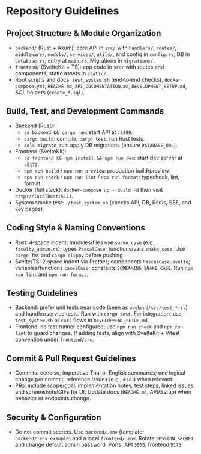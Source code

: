 # Repository Guidelines

## Project Structure & Module Organization
- `backend/` (Rust + Axum): core API in `src/` with `handlers/`, `routes/`, `middleware/`, `models/`, `services/`, `utils/`, and config in `config.rs`, DB in `database.rs`, entry at `main.rs`. Migrations in `migrations/`.
- `frontend/` (SvelteKit + TS): app code in `src/` with routes and components; static assets in `static/`.
- Root scripts and docs: `test_system.sh` (end‑to‑end checks), `docker-compose.yml`, `README.md`, `API_DOCUMENTATION.md`, `DEVELOPMENT_SETUP.md`, SQL helpers (`create_*.sql`).

## Build, Test, and Development Commands
- Backend (Rust):
  - `cd backend && cargo run`: start API at `:3000`.
  - `cargo build`: compile; `cargo test`: run Rust tests.
  - `sqlx migrate run`: apply DB migrations (ensure `DATABASE_URL`).
- Frontend (SvelteKit):
  - `cd frontend && npm install && npm run dev`: start dev server at `:5173`.
  - `npm run build` / `npm run preview`: production build/preview.
  - `npm run check` / `npm run lint` / `npm run format`: typecheck, lint, format.
- Docker (full stack): `docker-compose up --build -d` then visit `http://localhost:5173`.
- System smoke test: `./test_system.sh` (checks API, DB, Redis, SSE, and key pages).

## Coding Style & Naming Conventions
- Rust: 4‑space indent; modules/files use `snake_case` (e.g., `faculty_admin.rs`); types `PascalCase`; functions/vars `snake_case`. Use `cargo fmt` and `cargo clippy` before pushing.
- Svelte/TS: 2‑space indent via Prettier; components `PascalCase.svelte`; variables/functions `camelCase`; constants `SCREAMING_SNAKE_CASE`. Run `npm run lint` and `npm run format`.

## Testing Guidelines
- Backend: prefer unit tests near code (seen as `backend/src/test_*.rs`) and handler/service tests. Run with `cargo test`. For integration, use `test_system.sh` or `curl` flows in `DEVELOPMENT_SETUP.md`.
- Frontend: no test runner configured; use `npm run check` and `npm run lint` to guard changes. If adding tests, align with SvelteKit + Vitest convention under `frontend/src`.

## Commit & Pull Request Guidelines
- Commits: concise, imperative Thai or English summaries; one logical change per commit; reference issues (e.g., `#123`) when relevant.
- PRs: include scope/goal, implementation notes, test steps, linked issues, and screenshots/GIFs for UI. Update docs (`README.md`, API/Setup) when behavior or endpoints change.

## Security & Configuration
- Do not commit secrets. Use `backend/.env` (template: `backend/.env.example`) and a local `frontend/.env`. Rotate `SESSION_SECRET` and change default admin password. Ports: API `3000`, frontend `5173`.

